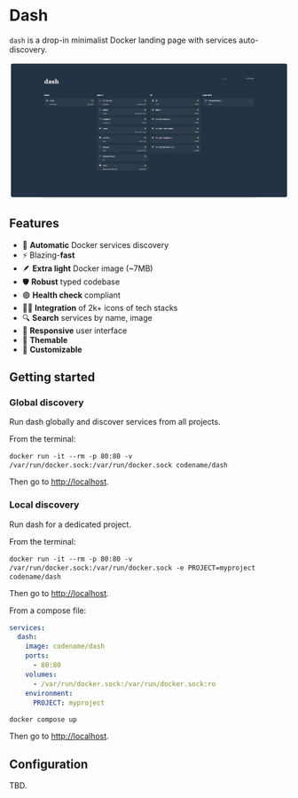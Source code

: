 # Dash

`dash` is a drop-in minimalist Docker landing page with services auto-discovery.

![dash screenshot](./docs/dash-home-1.webp)

## Features

- 🐳 **Automatic** Docker services discovery
- ⚡ Blazing-**fast**
- 🪶 **Extra light** Docker image (~7MB)
- 🛡️ **Robust** typed codebase
- 🟢 **Health check** compliant
- 👩‍🎨 **Integration** of 2k+ icons of tech stacks
- 🔍 **Search** services by name, image
- 🔄 **Responsive** user interface
- 💄 **Themable**
- 🔧 **Customizable**

## Getting started

### Global discovery

Run dash globally and discover services from all projects.

From the terminal:

```shell
docker run -it --rm -p 80:80 -v /var/run/docker.sock:/var/run/docker.sock codename/dash
```

Then go to <http://localhost>.

### Local discovery

Run dash for a dedicated project.

From the terminal:

```shell
docker run -it --rm -p 80:80 -v /var/run/docker.sock:/var/run/docker.sock -e PROJECT=myproject codename/dash
```

Then go to <http://localhost>.

From a compose file:

```yaml
services:
  dash:
    image: codename/dash
    ports:
      - 80:80
    volumes:
      - /var/run/docker.sock:/var/run/docker.sock:ro
    environment:
      PROJECT: myproject
```

```shell
docker compose up
```

Then go to <http://localhost>.

## Configuration

TBD.
